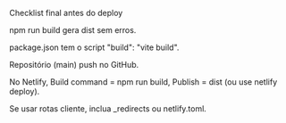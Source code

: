Checklist final antes do deploy

npm run build gera dist sem erros.

package.json tem o script "build": "vite build".

Repositório (main) push no GitHub.

No Netlify, Build command = npm run build, Publish = dist (ou use netlify deploy).

Se usar rotas cliente, inclua _redirects ou netlify.toml.